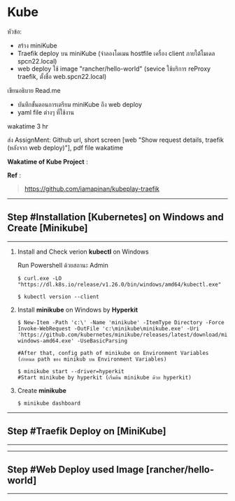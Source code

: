 # Kube

 หัวข้อ:
  - สร้าง miniKube
  - Traefik deploy บน miniKube
    (จำลองโดเมน hostfile เครื่อง client ภายใต้โมเดล spcn22.local)
  - web deploy ใช้ image "rancher/hello-world"
    (sevice ใช้บริการ reProxy traefik, ตั้งชื่อ web.spcn22.local)

 เขียนอธิบาย Read.me
 - บันทึกขั้นตอนการเตรียม miniKube ถึง web deploy 
 - yaml file ต่างๆ ที่ใช้งาน

 wakatime 3 hr

 ส่ง AssignMent: Github url, short screen [web "Show request details, traefik (หลังจาก web deploy)"], pdf file wakatime

**Wakatime of Kube Project** : 

**Ref** :
> https://github.com/iamapinan/kubeplay-traefik 

_________________________________________________________________________
## **Step** #Installation [Kubernetes] on Windows and Create [Minikube]
_________________________________________________________________________

1. Install and Check verion **kubectl** on Windows 
    
    Run Powershell ด้วยสถานะ Admin

    ```shell
    $ curl.exe -LO "https://dl.k8s.io/release/v1.26.0/bin/windows/amd64/kubectl.exe"

    $ kubectl version --client
    ```
2. Install **minikube** on Windows by **Hyperkit**

    ```shell
    $ New-Item -Path 'c:\' -Name 'minikube' -ItemType Directory -Force
    Invoke-WebRequest -OutFile 'c:\minikube\minikube.exe' -Uri 'https://github.com/kubernetes/minikube/releases/latest/download/minikube-windows-amd64.exe' -UseBasicParsing
    
    #After that, config path of minikube on Environment Variables (กำหนด path ของ minikub บน Environment Variables)

    $ minikube start --driver=hyperkit
    #Start minikube by hyperkit (เริ่มต้น minikube ด้วย hyperkit)
    ```
3. Create **minikube**
    ```shell
    $ minikube dashboard
    ```
_________________________________________________________________________
## **Step** #Traefik Deploy on [MiniKube]
_________________________________________________________________________

_________________________________________________________________________
## **Step** #Web Deploy used Image [rancher/hello-world]
_________________________________________________________________________

